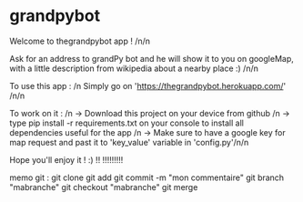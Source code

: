 # grandpybot

Welcome to thegrandpybot app ! /n/n

Ask for an address to grandPy bot and he will show it to you on googleMap,
with a little description from wikipedia about a nearby place :) /n/n

To use this app : /n
Simply go on 'https://thegrandpybot.herokuapp.com/'
/n/n

To work on it : /n
-> Download this project on your device from github /n
-> type pip install -r requirements.txt on your console to install all
dependencies useful for the app /n
-> Make sure to have a google key for map request and past it
to 'key_value' variable in 'config.py'/n/n

Hope you'll enjoy it ! :) !! !!!!!!!!!


memo git :
git clone
git add 
git commit -m "mon commentaire"
git branch "mabranche"
git checkout "mabranche"
git merge